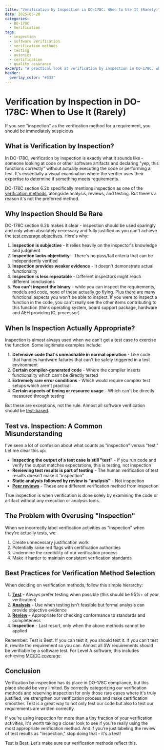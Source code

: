 ```yaml
---
title: "Verification by Inspection in DO-178C: When to Use It (Rarely)"
date: 2025-05-20
categories:
  - DO-178C
  - Verification
tags:
  - inspection
  - software verification
  - verification methods
  - testing
  - avionics
  - certification
  - quality assurance
excerpt: "A practical look at verification by inspection in DO-178C, why it should be used sparingly, and how testing is almost always the preferred verification method"
header:
  overlay_color: "#333"
---
```


# Verification by Inspection in DO-178C: When to Use It (Rarely)

If you see "inspection" as the verification method for a requirement, you should be immediately suspicious.

## What is Verification by Inspection?

In DO-178C, verification by inspection is exactly what it sounds like - someone looking at code or other software artifacts and declaring "yep, this functions correctly" without actually executing the code or performing a test. It's essentially a visual examination where the verifier uses their expertise to determine if something meets requirements.

DO-178C section 6.2b specifically mentions inspection as one of the [verification methods](/wiki/verification-methods/), alongside analysis, reviews, and testing. But there's a reason it's not the preferred method.

## Why Inspection Should Be Rare

DO-178C section 6.2b makes it clear - inspection should be used sparingly and only when absolutely necessary and fully justified as you can't achieve the [test coverage objectives](/wiki/structural-coverage/). Here's why:

1. **Inspection is subjective** - It relies heavily on the inspector's knowledge and judgment
2. **Inspection lacks objectivity** - There's no pass/fail criteria that can be independently verified
3. **Inspection provides weaker evidence** - It doesn't demonstrate actual functionality
4. **Inspection is less repeatable** - Different inspectors might reach different conclusions
5. **You can't inspect the binary** - while you can inspect the requirements, models and code, none of these actually go flying. Plus there are many functional aspects you won't be able to inspect. If you were to inspect a function in the code, you can't really see the other items contributing to this function (think operating system, board support package, hardware and AEH providing IO, processor)


## When Is Inspection Actually Appropriate?

Inspection is almost always used when we can't get a test case to exercise the function. Some legitimate examples include:

1. **Defensive code that's unreachable in normal operation** - Like code that handles hardware failures that can't be safely triggered in a test environment
2. **Certain compiler-generated code** - Where the compiler inserts functionality which can't be directly tested
3. **Extremely rare error conditions** - Which would require complex test setups which aren't practical
4. **Certain aspects of timing or resource usage** - Which can't be directly measured through testing

But these are exceptions, not the rule. Almost all software verification should be [test-based](/wiki/verification-methods/#3-testing).

## Test vs. Inspection: A Common Misunderstanding

I've seen a lot of confusion about what counts as "inspection" versus "test." Let me clear this up:

- **Inspecting the output of a test case is still "test"** - If you run code and verify the output matches expectations, this is testing, not inspection
- **Reviewing test results is part of testing** - The human verification of test results doesn't make it "inspection"
- **Static analysis followed by review is "analysis"** - Not inspection
- **[Peer reviews](/2025/05/19/peer-reviews-in-do-178c/)** - These are a different verification method from inspection

True inspection is when verification is done solely by examining the code or artifact without any execution or analysis tools.

## The Problem with Overusing "Inspection"

When we incorrectly label verification activities as "inspection" when they're actually tests, we:

1. Create unnecessary justification work
2. Potentially raise red flags with certification authorities
3. Undermine the credibility of our verification process
4. Make it harder to maintain consistent verification standards

## Best Practices for Verification Method Selection

When deciding on verification methods, follow this simple hierarchy:

1. **[Test](/wiki/verification-methods/#3-testing)** - Always prefer testing when possible (this should be 95%+ of your verification)
2. **[Analysis](/wiki/verification-methods/#2-analysis)** - Use when testing isn't feasible but formal analysis can provide objective evidence
3. **[Review](/wiki/verification-methods/#1-reviews)** - Appropriate for checking conformance to standards and completeness
4. **Inspection** - Last resort, only when the above methods cannot be applied

Remember: Test is Best. If you can test it, you should test it. If you can't test it, rewrite the requirement so you can. Almost all SW requirements should be verifiable by a software test. For Level A software, this includes achieving [MC/DC coverage](/wiki/mc-dc-coverage/).

## Conclusion

Verification by inspection has its place in DO-178C compliance, but this place should be very limited. By correctly categorizing our verification methods and reserving inspection for only those rare cases where it's truly justified, we strengthen our verification process and make certification smoother. Test is a great way to not only test our code but also to test our requirements are written correctly. 

If you're using inspection for more than a tiny fraction of your verification activities, it's worth taking a closer look to see if you're really using the most appropriate verification method. And if you're just labeling the review of test results as "inspection," stop doing that - it's a test!

Test is Best. Let's make sure our verification methods reflect this.